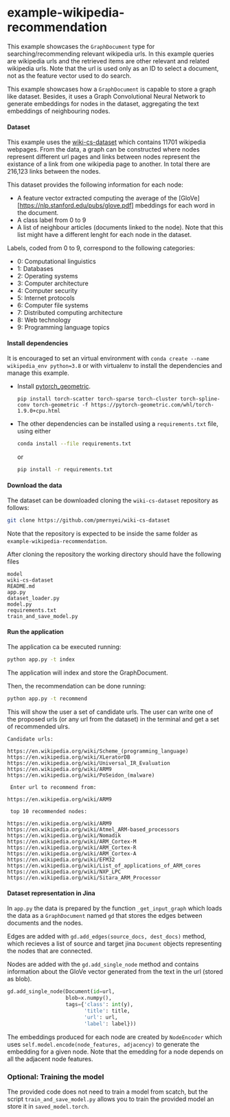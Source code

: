 # example-wikipedia-recommendation



This example showcases  the `GraphDocument` type for searching/recommending relevant wikipedia urls. In this example queries are wikipedia urls and the retrieved items are other relevant and related wikipedia urls. Note that the url is used only as an ID to select a document, not as the feature vector used to do search. 

This example showcases how a `GraphDocument` is capable to store a graph like dataset. Besides, it uses a Graph Convolutional Neural Network to generate embeddings for nodes in the dataset, aggregating the text embeddings of neighbouring nodes.



#### Dataset

This example uses the [wiki-cs-dataset](https://arxiv.org/abs/2007.02901) which contains 11701 wikipedia webpages. From the data, a graph can be constructed where nodes represent different url pages and links between nodes represent the existance of a link from one wikipedia page to another. In total there are 216,123 links between the nodes.

This dataset provides the following information for each node:

- A feature vector extracted computing the average of the [GloVe][https://nlp.stanford.edu/pubs/glove.pdf] mbeddings for each word in the document.
- A class label from 0 to 9
- A list of neighbour articles (documents linked to the node). Note that this list might have a different lenght for each node in the dataset.



Labels, coded from 0 to 9, correspond to the following categories:

- 0: Computational linguistics
- 1: Databases
- 2: Operating systems
- 3: Computer architecture
- 4: Computer security
- 5: Internet protocols
- 6: Computer file systems
- 7: Distributed computing architecture
- 8: Web technology
- 9: Programming language topics



#### Install dependencies

It is encouraged to set an virtual environment with `conda create --name wikipedia_env python=3.8`
or with virtualenv to install the dependencies and manage this example.

- Install [pytorch_geometric](https://pytorch-geometric.readthedocs.io/en/latest/notes/installation.html).

  ```
  pip install torch-scatter torch-sparse torch-cluster torch-spline-conv torch-geometric -f https://pytorch-geometric.com/whl/torch-1.9.0+cpu.html
  ```

- The other dependencies can be installed using a `requirements.txt` file, using either

  ```bash
  conda install --file requirements.txt
  ```

  or 

  ```bash
  pip install -r requirements.txt
  ```

  

  

#### Download the data

The dataset can be downloaded cloning the `wiki-cs-dataset` repository as follows:

```bash
git clone https://github.com/pmernyei/wiki-cs-dataset
```

Note that the  repository is expected to be inside the same folder as `example-wikipedia-recommendation`.

After cloning the repository the working directory should have the following files

```
model			
wiki-cs-dataset
README.md		
app.py			
dataset_loader.py 	
model.py	
requirements.txt  
train_and_save_model.py
```



#### Run the application

The application ca be executed running:

``````bash
python app.py -t index
``````

The application will index and store the GraphDocument.

Then, the recommendation can be done running:

``````bash
python app.py -t recommend
``````

This will show the user a set of candidate urls. The user can write one of the proposed urls (or any url from the dataset) in the terminal and get a set of recommended ulrs.

```
Candidate urls:

https://en.wikipedia.org/wiki/Scheme_(programming_language)
https://en.wikipedia.org/wiki/XLeratorDB
https://en.wikipedia.org/wiki/Universal_IR_Evaluation
https://en.wikipedia.org/wiki/ARM9
https://en.wikipedia.org/wiki/PoSeidon_(malware)

 Enter url to recommend from:

https://en.wikipedia.org/wiki/ARM9

 top 10 recommended nodes:

https://en.wikipedia.org/wiki/ARM9
https://en.wikipedia.org/wiki/Atmel_ARM-based_processors
https://en.wikipedia.org/wiki/Nomadik
https://en.wikipedia.org/wiki/ARM_Cortex-M
https://en.wikipedia.org/wiki/ARM_Cortex-R
https://en.wikipedia.org/wiki/ARM_Cortex-A
https://en.wikipedia.org/wiki/EFM32
https://en.wikipedia.org/wiki/List_of_applications_of_ARM_cores
https://en.wikipedia.org/wiki/NXP_LPC
https://en.wikipedia.org/wiki/Sitara_ARM_Processor
```



#### Dataset representation in Jina

In `app.py` the data is prepared by the function `_get_input_graph` which loads the data as a `GraphDocument` named `gd` that stores the edges between documents and the nodes. 

Edges are added with `gd.add_edges(source_docs, dest_docs)` method, which recieves a list of source and target jina `Document` objects representing the nodes that are connected.

Nodes are added with the `gd.add_single_node` method and contains information about the  GloVe vector generated from the text in the url (stored as blob). 

```python
gd.add_single_node(Document(id=url,
                   blob=x.numpy(),
                   tags={'class': int(y),
                         'title': title,
                         'url': url,
                         'label': label}))
```

The embeddings produced for each node are created by `NodeEncoder` which uses `self.model.encode(node_features, adjacency)` to generate the embedding for a given node. Note that the emedding for a node depends on all the adjacent node features.



### Optional: Training the model

The provided code does not need to train a model from scatch, but the script `train_and_save_model.py` allows you to train the provided model an store it in `saved_model.torch`. 

